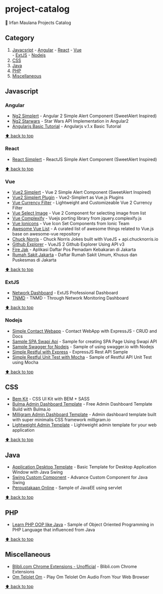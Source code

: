 # project-catalog
:link: Irfan Maulana Projects Catalog


## Category
  1. [Javacsript](#javacsript)
    - [Angular](#angular)
    - [React](#react)
    - [Vue](#vue)    
    - [ExtJS](#extjs)
    - [Nodejs](#nodejs)
  2. [CSS](#css)  
  3. [Java](#java)
  4. [PHP](#php) 
  5. [Miscellaneous](#miscellaneous)

## Javascript

### Angular
- [Ng2 Simplert](https://github.com/mazipan/ng2-simplert) - Angular 2 Simple Alert Component (SweetAlert Inspired)
- [Ng2 Starwars](https://github.com/mazipan/ng2-starwars) - Star Wars API Implementation in Angular2
- [Angularjs Basic Tutorial](https://github.com/mazipan/angularjs-basic-tutorial) - Angularjs v.1.x Basic Tutorial

[:arrow_up: back to top](#category)

### React
- [React Simplert](https://github.com/mazipan/react-simplert) - ReactJS Simple Alert Component (SweetAlert Inspired)

[:arrow_up: back to top](#category)

### Vue
- [Vue2 Simplert](https://github.com/mazipan/vue2-simplert) - Vue 2 Simple Alert Component (SweetAlert Inspired)
- [Vue2 Simplert Plugin](https://github.com/mazipan/vue2-simplert-plugin) - Vue2-Simplert as Vue.js Plugins
- [Vue Currency Filter](https://github.com/mazipan/vue-currency-filter) - Lightweight and Customizeable Vue 2 Currency Filter
- [Vue Select Image](https://github.com/mazipan/vue-select-image) - Vue 2 Component for selecting image from list
- [Vue Complexify](https://github.com/mazipan/vue-complexify) - Vuejs porting library from jquery.complexify.js
- [Vue Ionicons](https://github.com/mazipan/vue-ionicons) - Vue Icon Set Components from Ionic Team
- [Awesome Vue List](https://github.com/mazipan/awesome-vue-list) - A curated list of awesome things related to Vue.js base on awesome-vue repository
- [Chuck Norris](https://github.com/mazipan/chucknorris) - Chuck Norris Jokes built with VueJS + api.chucknorris.io
- [Github Explorer](https://github.com/mazipan/explore-github) - VueJS 2 Github Explorer Using API v3
- [Fire Jak](https://github.com/mazipan/FireJak) - Aplikasi Daftar Pos Pemadam Kebakaran di Jakarta
- [Rumah Sakit Jakarta](https://github.com/mazipan/RumahSakitJakarta) - Daftar Rumah Sakit Umum, Khusus dan Puskesmas di Jakarta

[:arrow_up: back to top](#category)

### ExtJS
- [Network Dashboard](https://github.com/mazipan/ExtJS-NetworkDashboard) - ExtJS Professional Dashboard
- [TNMD](https://github.com/mazipan/ExtJS-TNMD) - TNMD - Through Network Monitoring Dashboard

[:arrow_up: back to top](#category)

### Nodejs
- [Simple Contact Webapp](https://github.com/mazipan/nodejs-simple-contact-webapp) - Contact WebApp with ExpressJS - CRUD and Docs
- [Sample SPA Swapi Api](https://github.com/mazipan/SampleSPA-SwapiApi) - Sample for creating SPA Page Using Swapi API
- [Sample Swagger for Nodejs](https://github.com/mazipan/sample-swagger-for-nodejs) - Sample of using swagger.io with Nodejs
- [Simple Restful with Express](https://github.com/mazipan/nodejs-simple-restfull-with-express) - ExpressJS Rest API Sample
- [Simple Restful Unit Test with Mocha](https://github.com/mazipan/nodejs-simple-restfull-test-with-mocha) - Sample of Restful API Unit Test using Mocha


[:arrow_up: back to top](#category)

## CSS
- [Bem Kit](https://github.com/mazipan/bem-kit) - CSS UI Kit with BEM + SASS
- [Bulma Admin Dashboard Template](https://github.com/mazipan/bulma-admin-dashboard-template) - Free Admin Dashboard Template Build with Bulma.io
- [Milligram Admin Dashboard Template](https://github.com/mazipan/milligram-admin-dashboard-template) - Admin dashboard template built with super minimalis CSS framework milligram.io 
- [Lightweight Admin Template](https://github.com/mazipan/lightweight-admin-template) - Lightweight admin template for your web application


[:arrow_up: back to top](#category)

## Java
- [Application Desktop Template](https://github.com/mazipan/JavaSwing-SimpleApplicationDesktopTemplate) - Basic Template for Desktop Application Window with Java Swing
- [Swing Custom Component](https://github.com/mazipan/Java-SwingCustomComponent) - Advance Custom Component for Java Swing
- [Perpustakaan Online](https://github.com/mazipan/Java-PerpustakaanOnline) - Sample of JavaEE using servlet


[:arrow_up: back to top](#category)

## PHP
- [Learn PHP OOP like Java](https://github.com/mazipan/learn-php-oop-like-java) - Sample of Object Oriented Programming in PHP Language that influenced from Java


[:arrow_up: back to top](#category)

## Miscellaneous
- [Blibli.com Chrome Extensions - Unofficial](https://github.com/mazipan/bliblidotcom-chrome-extensions-unofficial) - Blibli.com Chrome Extensions
- [Om Telolet Om](https://github.com/mazipan/om-telolet-om) - Play Om Telolet Om Audio From Your Web Browser


[:arrow_up: back to top](#category)
